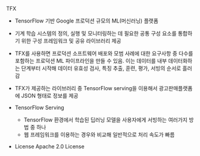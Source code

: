 TFX
- TensorFlow 기반 Google 프로덕션 규모의 ML(머신러닝) 플랫폼
- 기계 학습 시스템의 정의, 실행 및 모니터링하는 데 필요한 공통 구성 요소를 통합하기 위한 구성 프레임워크 및 공유 라이브러리 제공
- TFX를 사용하면 프로덕션 소프트웨어 배포와 모범 사례에 대한 요구사항 중 다수를 포함하는 프로덕션 ML 파이프라인을 만들 수 있음. 이는 데이터를 내부 데이터화하는 단계부터 시작해 데이터 유효성 검사, 특징 추출, 훈련, 평가, 서빙의 순서로 흘러감
- TFX가 제공하는 라이브러리 중 TensorFlow serving을 이용해서 광고판매플랫폼에 JSON 형태로 정보를 제공



- TensorFlow Serving

  - TensorFlow 환경에서 학습된 딥러닝 모델을 사용자에게 서빙하는 여러가지 방법 중 하나
  - 웹 프레임워크를 이용하는 경우와 비교해 일반적으로 처리 속도가 빠름

  

 - License
  Apache 2.0 License